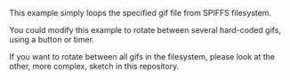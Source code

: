 This example simply loops the specified gif file from SPIFFS filesystem.

You could modify this example to rotate between several hard-coded gifs, using a button or timer.

If you want to rotate between all gifs in the filesystem, please look at the other, more complex, sketch in this repository.
